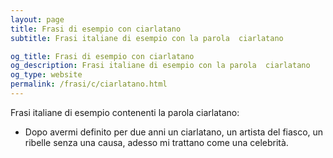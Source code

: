 ```yaml
---
layout: page
title: Frasi di esempio con ciarlatano 
subtitle: Frasi italiane di esempio con la parola  ciarlatano

og_title: Frasi di esempio con ciarlatano 
og_description: Frasi italiane di esempio con la parola  ciarlatano
og_type: website
permalink: /frasi/c/ciarlatano.html
---
```


Frasi italiane di esempio contenenti la parola ciarlatano:


- Dopo avermi definito per due anni un ciarlatano, un artista del fiasco, un ribelle senza una causa, adesso mi trattano come una celebrità.
